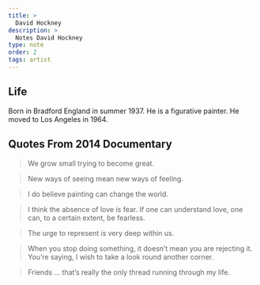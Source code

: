 ```yaml
---
title: >
  David Hockney
description: >
  Notes David Hockney
type: note
order: 2
tags: artist
---
```


## Life

Born in Bradford England in summer 1937.  He is a figurative painter.  He moved to Los Angeles in 1964.

## Quotes From 2014 Documentary

<blockquote>
<p>We grow small trying to become great.</p>
</blockquote>

<blockquote>
<p>New ways of seeing mean new ways of feeling.</p>
</blockquote>

<blockquote>
<p>I do believe painting can change the world.</p>
</blockquote>

<blockquote>
<p>I think the absence of love is fear.  If one can understand love, one can, to a certain extent, be fearless.</p>
</blockquote>

<blockquote>
<p>The urge to represent is very deep within us.</p>
</blockquote>

<blockquote>
<p>When you stop doing something, it doesn’t mean you are rejecting it.  You’re saying, I wish to take a look round another corner.</p>
</blockquote>

<blockquote>
<p>Friends ... that’s really the only thread running through my life.</p>
</blockquote>
